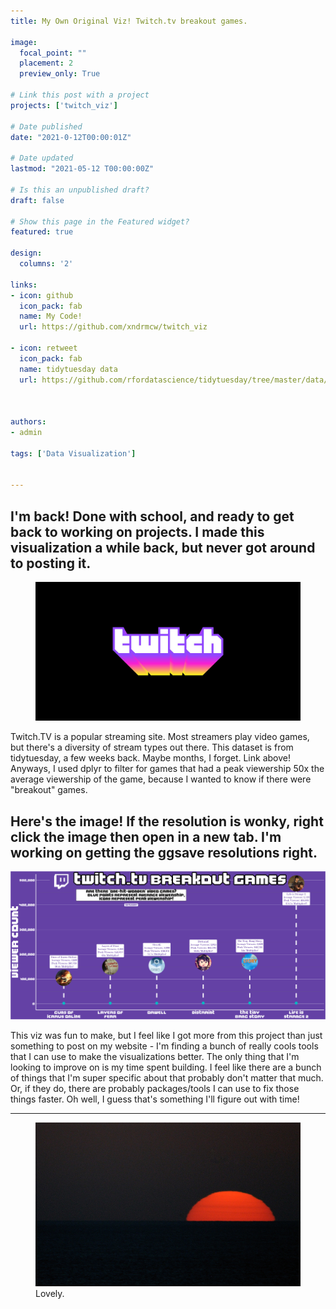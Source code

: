 ```yaml
---
title: My Own Original Viz! Twitch.tv breakout games.

image:
  focal_point: ""
  placement: 2
  preview_only: True

# Link this post with a project
projects: ['twitch_viz']

# Date published
date: "2021-0-12T00:00:01Z"

# Date updated
lastmod: "2021-05-12 T00:00:00Z"

# Is this an unpublished draft?
draft: false

# Show this page in the Featured widget?
featured: true

design:
  columns: '2'

links:
- icon: github
  icon_pack: fab
  name: My Code!
  url: https://github.com/xndrmcw/twitch_viz

- icon: retweet
  icon_pack: fab
  name: tidytuesday data
  url: https://github.com/rfordatascience/tidytuesday/tree/master/data/2019/2019-07-30



authors:
- admin

tags: ['Data Visualization']


---
```

## I'm back! Done with school, and ready to get back to working on projects. I made this visualization a while back, but never got around to posting it.

<figure>
  <img src="header.jpg">
</figure>

Twitch.TV is a popular streaming site. Most streamers play video games, but there's a diversity of stream types out there. This dataset is from tidytuesday, a few weeks back. Maybe months, I forget. Link above! Anyways, I used dplyr to filter for games that had a peak viewership 50x the average viewership of the game, because I wanted to know if there were "breakout" games.


## Here's the image! If the resolution is wonky, right click the image then open in a new tab. I'm working on getting the ggsave resolutions right.

<img src="graph.png">

This viz was fun to make, but I feel like I got more from this project than just something to post on my website - I'm finding a bunch of really cools tools that I can use to make the visualizations better. The only thing that I'm looking to improve on is my time spent building. I feel like there are a bunch of things that I'm super specific about that probably don't matter that much. Or, if they do, there are probably packages/tools I can use to fix those things faster. Oh well, I guess that's something I'll figure out with time!

---


<figure>
  <img src="sunset.jpg">
  <figcaption>Lovely.</figcaption>
</figure>
